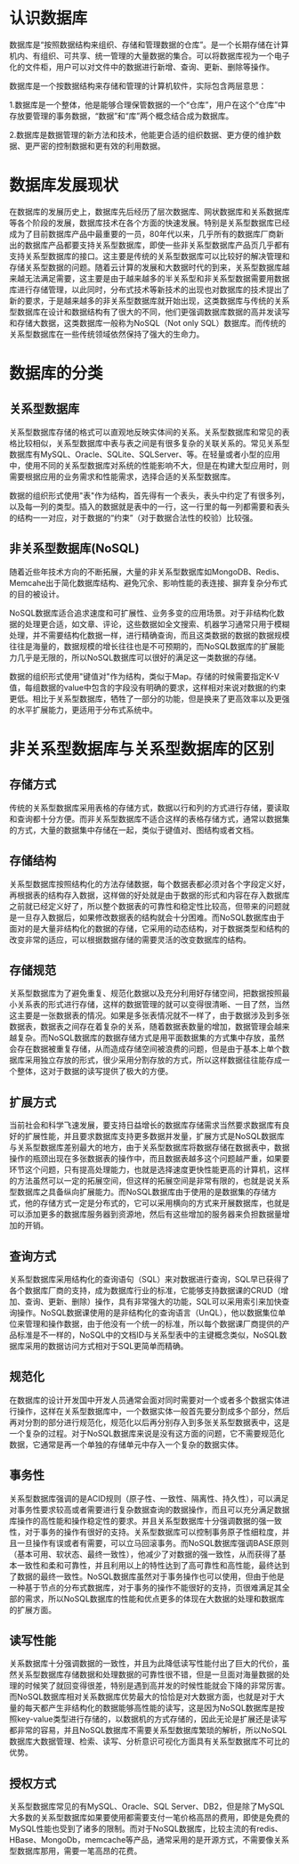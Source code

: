 # 认识数据库

数据库是“按照数据结构来组织、存储和管理数据的仓库”。是一个长期存储在计算机内、有组织、可共享、统一管理的大量数据的集合。可以将数据库视为一个电子化的文件柜，用户可以对文件中的数据进行新增、查询、更新、删除等操作。

数据库是一个按数据结构来存储和管理的计算机软件，实际包含两层意思：

1.数据库是一个整体，他是能够合理保管数据的一个“仓库”，用户在这个“仓库”中存放要管理的事务数据，“数据”和“库”两个概念结合成为数据库。

2.数据库是数据管理的新方法和技术，他能更合适的组织数据、更方便的维护数据、更严密的控制数据和更有效的利用数据。

# 数据库发展现状

在数据库的发展历史上，数据库先后经历了层次数据库、网状数据库和关系数据库等各个阶段的发展，数据库技术在各个方面的快速发展。特别是关系型数据库已经成为了目前数据库产品中最重要的一员，80年代以来，几乎所有的数据库厂商新出的数据库产品都要支持关系型数据库，即使一些非关系型数据库产品页几乎都有支持关系型数据库的接口。这主要是传统的关系型数据库可以比较好的解决管理和存储关系型数据的问题。随着云计算的发展和大数据时代的到来，关系型数据库越来越无法满足需要，这主要是由于越来越多的半关系型和非关系型数据需要用数据库进行存储管理，以此同时，分布式技术等新技术的出现也对数据库的技术提出了新的要求，于是越来越多的非关系型数据库就开始出现，这类数据库与传统的关系型数据库在设计和数据结构有了很大的不同，他们更强调数据库数据的高并发读写和存储大数据，这类数据库一般称为NoSQL（Not only SQL）数据库。而传统的关系型数据库在一些传统领域依然保持了强大的生命力。

# 数据库的分类

## 关系型数据库

关系型数据库存储的格式可以直观地反映实体间的关系。关系型数据库和常见的表格比较相似，关系型数据库中表与表之间是有很多复杂的关联关系的。常见关系型数据库有MySQL、Oracle、SQLite、SQLServer、等。在轻量或者小型的应用中，使用不同的关系型数据库对系统的性能影响不大，但是在构建大型应用时，则需要根据应用的业务需求和性能需求，选择合适的关系型数据库。

数据的组织形式使用"表"作为结构，首先得有一个表头，表头中约定了有很多列，以及每一列的类型。插入的数据就是表中的一行，这一行里的每一列都需要和表头的结构一一对应，对于数据的“约束”（对于数据合法性的校验）比较强。

## 非关系型数据库(NoSQL)

随着近些年技术方向的不断拓展，大量的非关系型数据库如MongoDB、Redis、Memcahe出于简化数据库结构、避免冗余、影响性能的表连接、摒弃复杂分布式的目的被设计。

NoSQL数据库适合追求速度和可扩展性、业务多变的应用场景。对于非结构化数据的处理更合适，如文章、评论，这些数据如全文搜索、机器学习通常只用于模糊处理，并不需要结构化数据一样，进行精确查询，而且这类数据的数据的数据规模往往是海量的，数据规模的增长往往也是不可预期的，而NoSQL数据库的扩展能力几乎是无限的，所以NoSQL数据库可以很好的满足这一类数据的存储。

数据的组织形式使用"键值对"作为结构，类似于Map。存储的时候需要指定K-V值，每组数据的value中包含的字段没有明确的要求，这样相对来说对数据的约束更低。相比于关系型数据库，牺牲了一部分的功能，但是换来了更高效率以及更强的水平扩展能力，更适用于分布式系统中。

# 非关系型数据库与关系型数据库的区别

## 存储方式

传统的关系型数据库采用表格的存储方式，数据以行和列的方式进行存储，要读取和查询都十分方便。而非关系型数据库不适合这样的表格存储方式，通常以数据集的方式，大量的数据集中存储在一起，类似于键值对、图结构或者文档。

## 存储结构

关系型数据库按照结构化的方法存储数据，每个数据表都必须对各个字段定义好，再根据表的结构存入数据，这样做的好处就是由于数据的形式和内容在存入数据库之前就已经定义好了，所以整个数据表的可靠性和稳定性比较高，但带来的问题就是一旦存入数据后，如果修改数据表的结构就会十分困难。而NoSQL数据库由于面对的是大量非结构化的数据的存储，它采用的动态结构，对于数据类型和结构的改变非常的适应，可以根据数据存储的需要灵活的改变数据库的结构。

## 存储规范

关系型数据库为了避免重复、规范化数据以及充分利用好存储空间，把数据按照最小关系表的形式进行存储，这样的数据管理的就可以变得很清晰、一目了然，当然这主要是一张数据表的情况。如果是多张表情况就不一样了，由于数据涉及到多张数据表，数据表之间存在着复杂的关系，随着数据表数量的增加，数据管理会越来越复杂。而NoSQL数据库的数据存储方式是用平面数据集的方式集中存放，虽然会存在数据被重复存储，从而造成存储空间被浪费的问题，但是由于基本上单个数据库采用独立存放的形式，很少采用分割存放的方式，所以这样数据往往能存成一个整体，这对于数据的读写提供了极大的方便。

## 扩展方式

当前社会和科学飞速发展，要支持日益增长的数据库存储需求当然要求数据库有良好的扩展性能，并且要求数据库支持更多数据并发量，扩展方式是NoSQL数据库与关系型数据库差别最大的地方，由于关系型数据库将数据存储在数据表中，数据操作的瓶颈出现在多张数据表的操作中，而且数据表越多这个问题越严重，如果要环节这个问题，只有提高处理能力，也就是选择速度更快性能更高的计算机，这样的方法虽然可以一定的拓展空间，但这样的拓展空间是非常有限的，也就是说关系型数据库之具备纵向扩展能力。而NoSQL数据库由于使用的是数据集的存储方式，他的存储方式一定是分布式的，它可以采用横向的方式来开展数据库，也就是可以添加更多的数据库服务器到资源地，然后有这些增加的服务器来负担数据量增加的开销。

## 查询方式

关系型数据库采用结构化的查询语句（SQL）来对数据进行查询，SQL早已获得了各个数据库厂商的支持，成为数据库行业的标准，它能够支持数据课的CRUD（增加、查询、更新、删除）操作，具有非常强大的功能，SQL可以采用索引来加快查询操作。NoSQL数据课使用的是非结构化的查询语言（UnQL），他以数据集位单位来管理和操作数据，由于他没有一个统一的标准，所以每个数据课厂商提供的产品标准是不一样的，NoSQL中的文档ID与关系型表中的主键概念类似，NoSQL数据库采用的数据访问方式相对于SQL更简单而精确。

## 规范化

在数据库的设计开发国中开发人员通常会面对同时需要对一个或者多个数据实体进行操作，这样在关系型数据库中，一个数据实体一般首先要分割成多个部分，然后再对分割的部分进行规范化，规范化以后再分别存入到多张关系型数据表中，这是一个复杂的过程。对于NoSQL数据库来说是没有这方面的问题，它不需要规范化数据，它通常是再一个单独的存储单元中存入一个复杂的数据实体。

## 事务性

关系型数据库强调的是ACID规则（原子性、一致性、隔离性、持久性），可以满足对事务性要求较高或者需要进行复杂数据查询的数据操作，而且可以充分满足数据库操作的高性能和操作稳定性的要求。并且关系型数据库十分强调数据的强一致性，对于事务的操作有很好的支持。关系型数据库可以控制事务原子性细粒度，并且一旦操作有误或者有需要，可以立马回滚事务。而NoSQL数据库强调BASE原则（基本可用、软状态、最终一致性），他减少了对数据的强一致性，从而获得了基本一致性和柔和可靠性，并且利用以上的特性达到了高可靠性和高性能，最终达到了数据的最终一致性。NoSQL数据库虽然对于事务操作也可以使用，但由于他是一种基于节点的分布式数据库，对于事务的操作不能很好的支持，页很难满足其全部的需求，所以NoSQL数据库的性能和优点更多的体现在大数据的处理和数据库的扩展方面。

## 读写性能

​	关系数据库十分强调数据的一致性，并且为此降低读写性能付出了巨大的代价，虽然关系型数据库存储数据和处理数据的可靠性很不错，但是一旦面对海量数据的处理的时候笑了就回变得很差，特别是遇到高并发的时候性能就会下降的非常厉害。而NoSQL数据库相对关系数据库优势最大的恰恰是对大数据方面，也就是对于大量的每天都产生非结构化的数据能够高性能的读写，这是因为NoSQL数据库是按照key-value类型进行存储的，以数据机的方式存储的，因此无论是扩展还是读写都非常的容易，并且NoSQL数据库不需要关系型数据库繁琐的解析，所以NoSQL数据库大数据管理、检索、读写、分析意识可视化方面具有关系型数据库不可比的优势。

## 授权方式

关系型数据库常见的有MySQL、Oracle、SQL Server、DB2，但是除了MySQL大多数的关系型数据库如果要使用都需要支付一笔价格高昂的费用，即使是免费的MySQL性能也受到了诸多的限制。而对于NoSQL数据库，比较主流的有redis、HBase、MongoDb，memcache等产品，通常采用的是开源方式，不需要像关系型数据库那用，需要一笔高昂的花费。

